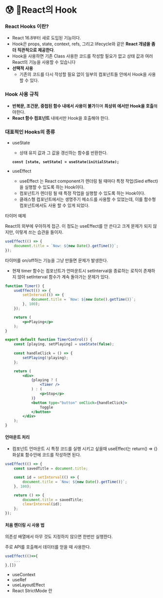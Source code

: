 # 😰 React의 Hook

### **React Hooks 이란?**

* React 16.8부터 새로 도입된 기능이다.
* Hook은 props, state, context, refs, 그리고 lifecycle와 같은 **React 개념을 좀 더 직관적으로 제공한다**.
* Hook을 사용하면 기존 Class 사용한 코드를 작성할 필요가 없고 상태 값과 여러 React의 기능을 사용할 수 있습니다
* **선택적 사용**
  * 기존의 코드를 다시 작성할 필요 없이 일부의 컴포넌트들 안에서 Hook을 사용 할 수 있다.

### **Hook 사용 규칙**

* **반복문, 조건문, 중첩된 함수 내에서 사용이 불가**하며 **최상위 에서만 Hook을 호출**해야한다.&#x20;
* **React 함수 컴포넌트** 내에서만 Hook을 호출해야 한다.

### **대표적인 Hooks의 종류**&#x20;

*   useState

    * 상태 유지 값과 그 값을 갱신하는 함수를 반환한다.

    <pre class="language-javascript"><code class="lang-javascript"><strong>const [state, setState] = useState(initialState);
    </strong></code></pre>
* useEffect
  * useEffect 는 React component가 렌더링 될 때마다 특정 작업(Sied effect)을 실행할 수 있도록 하는  Hook이다.
  * 컴포넌트가 렌더링 될 때 특정 작업을 실행할 수 있도록 하는 Hook이다.
  * 클래스형 컴포넌트에서는 생명주기 메소드를 사용할 수 있었는데, 이를 함수형 컴포넌트에서도 사용 할 수 있게 되었다.

타이머 예제

React의 외부에 우아하게 접근. 이 정도는 useEffect를 안 쓴다고 크게 문제가 되지 않지만, 이렇게 쓰는 습관을 들이자.

```jsx
useEffect(() => {
	document.title = `Now: ${new Date().getTime()}`;
});
```

타이머를 on/off하는 기능을 그냥 만들면 문제가 발생한다.

* 현재 timer 함수는 컴포넌트가 언마운트시 setInterval을 종료하는 로직이 존재하지 않아 setInterval 함수가 계속 돌아가는 문제가 있다.

```jsx
function Timer() {
	useEffect(() => {
		setInterval(() => {
			document.title = `Now: ${new Date().getTime()}`;
		}, 100);
	});

	return (
		<p>Playing</p>
	);
}

export default function TimerControl() {
	const [playing, setPlaying] = useState(false);
	
	const handleClick = () => {
		setPlaying(!playing);
	};

	return (
		<div>
			{playing ? (
				<Timer />
			) : (
				<p>Stop</p>
			)}
			<button type="button" onClick={handleClick}>
				Toggle
			</button>
		</div>
	);
}
```

#### 언마운트 처리&#x20;

* 컴포넌트 언마운트 시 특정 코드를 실행 시키고 싶을때 useEffect는 return() => {} 화살표 함수안에 코드를 작성하면 된다.

```jsx
useEffect(() => {
	const savedTitle = document.title;

	const id = setInterval(() => {
		document.title = `Now: ${new Date().getTime()}`;
	}, 100);

	return () => {
		document.title = savedTitle;
		clearInterval(id);
	};
});
```

#### 처음 렌더링 시 사용 법&#x20;

의존성 배열에서 아무 것도 지정하지 않으면  한번만 실행한다.

주로 API를 호출해서 데이터를 얻을 때 사용한다.

```javascript
useEffect(()=>{
    ...
},[])
```



* useContext
* useRef
* useLayoutEffect
* React StrictMode 란

&#x20;
